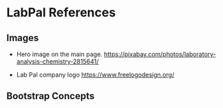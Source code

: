 # LabPal References

## Images
- Hero image on the main page.
  https://pixabay.com/photos/laboratory-analysis-chemistry-2815641/
  
- Lab Pal company logo
  https://www.freelogodesign.org/
  
## Bootstrap Concepts
